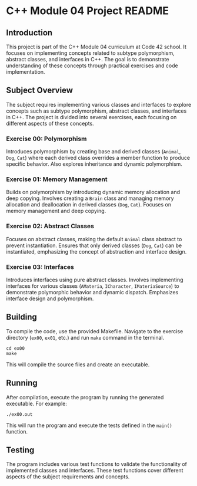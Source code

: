 
# C++ Module 04 Project README

## Introduction
This project is part of the C++ Module 04 curriculum at Code 42 school. It focuses on implementing concepts related to subtype polymorphism, abstract classes, and interfaces in C++. The goal is to demonstrate understanding of these concepts through practical exercises and code implementation.

## Subject Overview
The subject requires implementing various classes and interfaces to explore concepts such as subtype polymorphism, abstract classes, and interfaces in C++. The project is divided into several exercises, each focusing on different aspects of these concepts.

### Exercise 00: Polymorphism
Introduces polymorphism by creating base and derived classes (`Animal`, `Dog`, `Cat`) where each derived class overrides a member function to produce specific behavior. Also explores inheritance and dynamic polymorphism.

### Exercise 01: Memory Management
Builds on polymorphism by introducing dynamic memory allocation and deep copying. Involves creating a `Brain` class and managing memory allocation and deallocation in derived classes (`Dog`, `Cat`). Focuses on memory management and deep copying.

### Exercise 02: Abstract Classes
Focuses on abstract classes, making the default `Animal` class abstract to prevent instantiation. Ensures that only derived classes (`Dog`, `Cat`) can be instantiated, emphasizing the concept of abstraction and interface design.

### Exercise 03: Interfaces
Introduces interfaces using pure abstract classes. Involves implementing interfaces for various classes (`AMateria`, `ICharacter`, `IMateriaSource`) to demonstrate polymorphic behavior and dynamic dispatch. Emphasizes interface design and polymorphism.

## Building
To compile the code, use the provided Makefile. Navigate to the exercise directory (`ex00`, `ex01`, etc.) and run `make` command in the terminal.

```
cd ex00
make
```

This will compile the source files and create an executable.

## Running
After compilation, execute the program by running the generated executable. For example:

```
./ex00.out
```

This will run the program and execute the tests defined in the `main()` function.

## Testing
The program includes various test functions to validate the functionality of implemented classes and interfaces. These test functions cover different aspects of the subject requirements and concepts.


